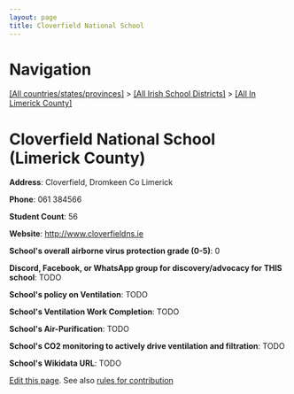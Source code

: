 ```yaml
---
layout: page
title: Cloverfield National School
---
```

# Navigation

[[All countries/states/provinces]](../../..) > [[All Irish School Districts]](../..) > [[All In Limerick County]](..)

# Cloverfield National School (Limerick County)

**Address**: Cloverfield, Dromkeen Co Limerick

**Phone**: 061 384566

**Student Count**: 56

**Website**: <http://www.cloverfieldns.ie>

**School's overall airborne virus protection grade (0-5)**: 0

**Discord, Facebook, or WhatsApp group for discovery/advocacy for THIS school**: TODO

**School's policy on Ventilation**: TODO

**School's Ventilation Work Completion**: TODO

**School's Air-Purification**: TODO

**School's CO2 monitoring to actively drive ventilation and filtration**: TODO

**School's Wikidata URL**: TODO


[Edit this page](https://github.com/ventilate-schools/Ireland/edit/main/./Limerick_County/Cloverfield_National_School.md). See also [rules for contribution](../../../contribution-rules/)